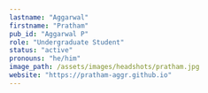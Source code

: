 ```yaml
---
lastname: "Aggarwal"
firstname: "Pratham"
pub_id: "Aggarwal P"
role: "Undergraduate Student"
status: "active"
pronouns: "he/him"
image_path: /assets/images/headshots/pratham.jpg
website: "https://pratham-aggr.github.io"
---
```


